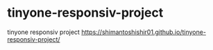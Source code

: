 # tinyone-responsiv-project
tinyone responsiv project
https://shimantoshishir01.github.io/tinyone-responsiv-project/
